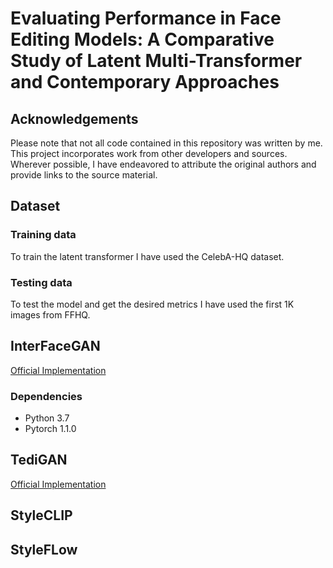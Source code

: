 # Evaluating Performance in Face Editing Models: A Comparative Study of Latent Multi-Transformer and Contemporary Approaches

## Acknowledgements

Please note that not all code contained in this repository was written by me. This project incorporates work from other developers and sources. Wherever possible, I have endeavored to attribute the original authors and provide links to the source material.

## Dataset

### Training data

To train the latent transformer I have used the CelebA-HQ dataset.

### Testing data

To test the model and get the desired metrics I have used the first 1K images from FFHQ.

## InterFaceGAN

[Official Implementation](https://github.com/genforce/interfacegan)

### Dependencies

+ Python 3.7
+ Pytorch 1.1.0

## TediGAN

[Official Implementation](https://github.com/IIGROUP/TediGAN)

## StyleCLIP

## StyleFLow
